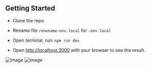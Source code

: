 ## Getting Started

- Clone the repo
- Rename file `renename-env.local` for `.env.local`
- Open terminal, run:
`
npm run dev
`

- Open [http://localhost:3000](http://localhost:3000) with your browser to see the result.

![image](https://github.com/tricia-sz/cabrita-studios/assets/94939271/246d15f9-ce15-47f5-aeaa-f5e243102772)
![image](https://github.com/tricia-sz/cabrita-studios/assets/94939271/5b537978-2f47-4162-9cb6-ab7f86f90154)






